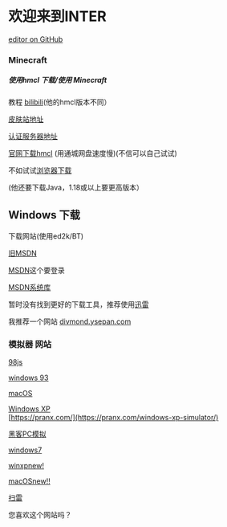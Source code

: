 # 欢迎来到INTER

 [editor on GitHub](https://github.com/eioua/yesmora/edit/gh-pages/index.md) 

### Minecraft

##### 使用hmcl 下载/使用 Minecraft

教程 [bilibili](https://www.bilibili.com/video/BV1aE411P7D5/)(他的hmcl版本不同）


[皮肤站地址](https://littleskin.cn/)

[认证服务器地址](https://mcskin.littleservice.cn/api/yggdrasil)


[官网下载hmcl](https://hmcl.huangyuhui.net/)  (用通城网盘速度慢)(不信可以自己试试)

不如试试[浏览器下载](https://github.com/eioua/yesmora/blob/97a71590c59b9bef4af38851d7ca4a0fc33f2d40/HMCL-3.5.2.218.exe)

(他还要下载Java，1.18或以上要更高版本）


## Windows 下载

下载网站(使用ed2k/BT)

[旧MSDN](https://msdn.itellyou.cn/)

[MSDN](https://next.itellyou.cn/)这个要登录

[MSDN系统库](https://www.xitongku.com/)

暂时没有找到更好的下载工具，推荐使用[迅雷](https://down.sandai.net/thunder11/XunLeiWebSetup11.3.10.1912dl.exe)

我推荐一个网站  [divmond.ysepan.com](divmond.ysepan.com)

### 模拟器 网站


[98js](https://98.js.org/)

[windows 93](http://www.windows93.net/)

[macOS](https://leonier.github.io/mvmac2/mvmac2.html)

[Windows XP](https://pranx.com/windows-xp-simulator/)                                                
            [https://pranx.com/](https://pranx.com/windows-xp-simulator/)

[黑客PC模拟](https://pranx.com/hacker/)

[windows7](https://win7simu.visnalize.com)

[winxpnew!](https://winxp.vercel.app/)

[macOSnew!!](https://macos-web.app/)

[扫雷](https://mines.vercel.app/)





您喜欢这个网站吗？



